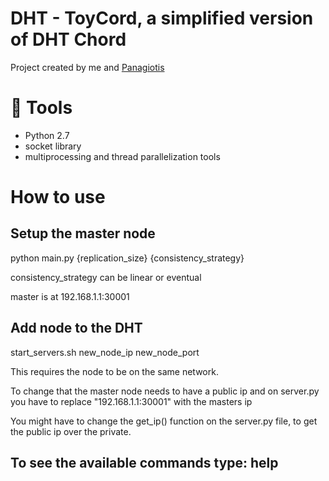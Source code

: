 # DHT - ToyCord, a simplified version of DHT Chord

Project created by me and [Panagiotis](https://github.com/souliotispanagiotis)


# :toolbox: Tools
- Python 2.7
- socket library
- multiprocessing and thread parallelization tools

#  How to use
## Setup the master node
python main.py {replication_size} {consistency_strategy}

consistency_strategy can be linear or eventual

master is at 192.168.1.1:30001

## Add node to the DHT
start_servers.sh new_node_ip new_node_port

This requires the node to be on the same network.

To change that the master node needs to have a public ip and on server.py you have to replace "192.168.1.1:30001" with the masters ip

You might have to change the get_ip() function on the server.py file, to get the public ip over the private.

## To see the available commands type: help
